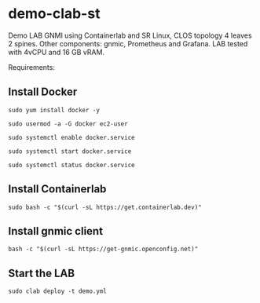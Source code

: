 # demo-clab-st
Demo LAB GNMI using Containerlab and SR Linux, CLOS topology 4 leaves 2 spines. 
Other components: gnmic, Prometheus and Grafana.
LAB tested with 4vCPU and 16 GB vRAM.

Requirements:

## Install Docker
```
sudo yum install docker -y

sudo usermod -a -G docker ec2-user 

sudo systemctl enable docker.service 

sudo systemctl start docker.service

sudo systemctl status docker.service
```

## Install Containerlab

```
sudo bash -c "$(curl -sL https://get.containerlab.dev)"
```

## Install gnmic client

```
bash -c "$(curl -sL https://get-gnmic.openconfig.net)"
```

## Start the LAB

```
sudo clab deploy -t demo.yml
```
